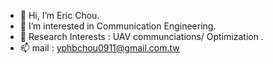 - 👋 Hi, I’m Eric Chou.
- 👀 I’m interested in Communication Engineering.
- 🌱 Research Interests : UAV communciations/ Optimization .
- 📫 mail : yphbchou0911@gmail.com.tw

<!---
EricccTaiwan/EricccTaiwan is a ✨ special ✨ repository because its `README.md` (this file) appears on your GitHub profile.
You can click the Preview link to take a look at your changes.
--->
